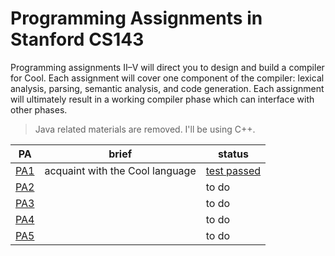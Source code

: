 # Programming Assignments in Stanford CS143

Programming assignments II–V will direct you to design and build a compiler for Cool. Each assignment
will cover one component of the compiler: lexical analysis, parsing, semantic analysis, and code generation.
Each assignment will ultimately result in a working compiler phase which can interface with other phases.

> Java related materials are removed. I'll be using C++.

| PA  | brief  | status |
|-----|--------|--------|
| [PA1](handouts/PA1.pdf) | acquaint with the Cool language | [test passed](assignments/PA1/) |
| [PA2](handouts/PA2.pdf) |        | to do |
| [PA3](handouts/PA3.pdf) |        | to do |
| [PA4](handouts/PA4.pdf) |        | to do |
| [PA5](handouts/PA5.pdf) |        | to do |

